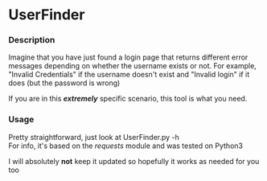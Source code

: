 # UserFinder

### Description
Imagine that you have just found a login page that returns different error messages depending on whether the username exists or not.
For example, "Invalid Credentials" if the username doesn't exist and "Invalid login" if it does (but the password is wrong)

If you are in this ***extremely*** specific scenario, this tool is what you need.

### Usage

Pretty straightforward, just look at UserFinder.py -h  
For info, it's based on the *requests* module and was tested on Python3

I will absolutely **not** keep it updated so hopefully it works as needed for you too 
